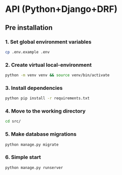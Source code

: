 # API (Python+Django+DRF)

## Pre installation

### 1. Set global environment variables
```bash
cp .env.example .env
```
### 2. Create virtual local-environment
```bash
python -m venv venv && source venv/bin/activate
```
### 3. Install dependencies
```bash
python pip install -r requirements.txt
```
### 4. Move to the working directory
```bash
cd src/
```
### 5. Make database migrations
```bash
python manage.py migrate
``` 
### 6. Simple start
```bash
python manage.py runserver
```